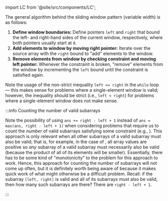 import LC from '@site/src/components/LC';

The general algorithm behind the sliding window pattern (variable width) is as follows:

1. **Define window boundaries:** Define pointers `left` and `right` that bound the left- and right-hand sides of the current window, respectively, where both pointers usually start at `0`.
2. **Add elements to window by moving right pointer:** Iterate over the source array with the `right` bound to "add" elements to the window.
3. **Remove elements from window by checking constraint and moving left pointer:** Whenever the constraint is broken,  "remove" elements from the window by incrementing the `left` bound until the constraint is satisfied again.

Note the usage of the non-strict inequality `left <= right` in the `while` loop &#8212; this makes sense for problems where a single-element window is valid; however, the inequality should be strict (i.e., `left < right`) for problems where a single-element window does not make sense.

:::info Counting the number of valid subarrays

Note the possibility of using `ans += right - left + 1` instead of `ans = max(ans, right - left + 1)` when considering problems that require us to count the *number* of valid subarrays satisfying some constraint (e.g., <LC id='713' type='long' ></LC> ). This approach is only relevant when all other subarrays of a valid subarray must also be valid; that is, for example, in the case of <LC id='713' type='' ></LC>, all array values are positive so *any* subarray of a valid subarray must necessarily also be valid (because the product of all of its elements will be smaller). Essentially, there has to be some kind of "monotonicity" to the problem for this approach to work. Hence, this approach for counting the number of subarrays will not come up often, but it is definitely worth being aware of because it makes quick work of what might otherwise be a difficult problem. Recall: if the subarray `[left, right]` is valid and all of its subarrays must also be valid, then how many such subarrays are there? There are `right - left + 1`.

:::
